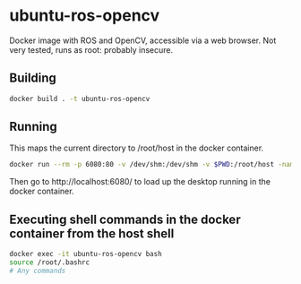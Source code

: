 # ubuntu-ros-opencv

Docker image with ROS and OpenCV, accessible via a web browser. Not very tested, runs as root: probably insecure.


## Building

```bash
docker build . -t ubuntu-ros-opencv
```


## Running

This maps the current directory to /root/host in the docker container.

```bash
docker run --rm -p 6080:80 -v /dev/shm:/dev/shm -v $PWD:/root/host -name ubuntu-ros-opencv ubuntu-ros-opencv
```

Then go to http://localhost:6080/ to load up the desktop running in the docker container.


## Executing shell commands in the docker container from the host shell

```bash
docker exec -it ubuntu-ros-opencv bash
source /root/.bashrc
# Any commands
```
